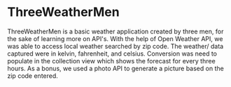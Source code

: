 # ThreeWeatherMen

ThreeWeatherMen is a basic weather application created by three men, for the sake of learning more on API's. With the help of Open Weather API, we was able to access local weather searched by zip code. The weather/ data captured were in kelvin, fahrenheit, and celsius. Conversion was need to populate in the collection view which shows the forecast for every three hours. As a bonus, we used a photo API to generate a picture based on the zip code entered.
